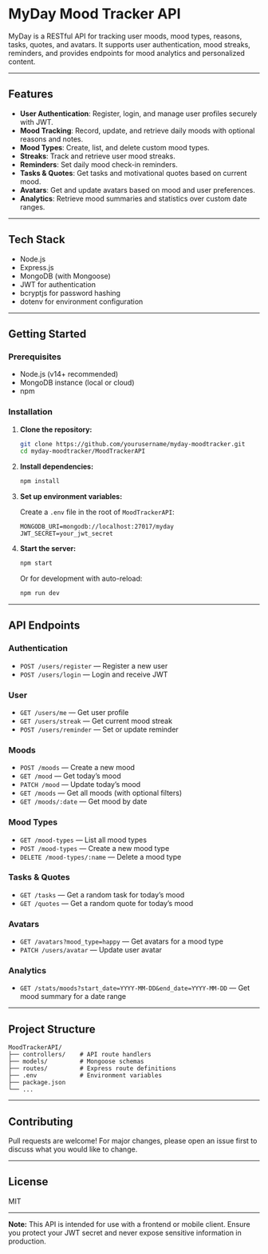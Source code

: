# MyDay Mood Tracker API

MyDay is a RESTful API for tracking user moods, mood types, reasons, tasks, quotes, and avatars. It supports user authentication, mood streaks, reminders, and provides endpoints for mood analytics and personalized content.

---

## Features

- **User Authentication**: Register, login, and manage user profiles securely with JWT.
- **Mood Tracking**: Record, update, and retrieve daily moods with optional reasons and notes.
- **Mood Types**: Create, list, and delete custom mood types.
- **Streaks**: Track and retrieve user mood streaks.
- **Reminders**: Set daily mood check-in reminders.
- **Tasks & Quotes**: Get tasks and motivational quotes based on current mood.
- **Avatars**: Get and update avatars based on mood and user preferences.
- **Analytics**: Retrieve mood summaries and statistics over custom date ranges.

---

## Tech Stack

- Node.js
- Express.js
- MongoDB (with Mongoose)
- JWT for authentication
- bcryptjs for password hashing
- dotenv for environment configuration

---

## Getting Started

### Prerequisites

- Node.js (v14+ recommended)
- MongoDB instance (local or cloud)
- npm

### Installation

1. **Clone the repository:**
   ```bash
   git clone https://github.com/yourusername/myday-moodtracker.git
   cd myday-moodtracker/MoodTrackerAPI
   ```

2. **Install dependencies:**
   ```bash
   npm install
   ```

3. **Set up environment variables:**

   Create a `.env` file in the root of `MoodTrackerAPI`:

   ```
   MONGODB_URI=mongodb://localhost:27017/myday
   JWT_SECRET=your_jwt_secret
   ```

4. **Start the server:**
   ```bash
   npm start
   ```
   Or for development with auto-reload:
   ```bash
   npm run dev
   ```

---

## API Endpoints

### Authentication

- `POST /users/register` — Register a new user
- `POST /users/login` — Login and receive JWT

### User

- `GET /users/me` — Get user profile
- `GET /users/streak` — Get current mood streak
- `POST /users/reminder` — Set or update reminder

### Moods

- `POST /moods` — Create a new mood
- `GET /mood` — Get today’s mood
- `PATCH /mood` — Update today’s mood
- `GET /moods` — Get all moods (with optional filters)
- `GET /moods/:date` — Get mood by date

### Mood Types

- `GET /mood-types` — List all mood types
- `POST /mood-types` — Create a new mood type
- `DELETE /mood-types/:name` — Delete a mood type

### Tasks & Quotes

- `GET /tasks` — Get a random task for today’s mood
- `GET /quotes` — Get a random quote for today’s mood

### Avatars

- `GET /avatars?mood_type=happy` — Get avatars for a mood type
- `PATCH /users/avatar` — Update user avatar

### Analytics

- `GET /stats/moods?start_date=YYYY-MM-DD&end_date=YYYY-MM-DD` — Get mood summary for a date range

---

## Project Structure

```
MoodTrackerAPI/
├── controllers/    # API route handlers
├── models/         # Mongoose schemas
├── routes/         # Express route definitions
├── .env            # Environment variables
├── package.json
└── ...
```

---

## Contributing

Pull requests are welcome! For major changes, please open an issue first to discuss what you would like to change.

---

## License

MIT

---

**Note:** This API is intended for use with a frontend or mobile client. Ensure you protect your JWT secret and never expose sensitive information in production.
